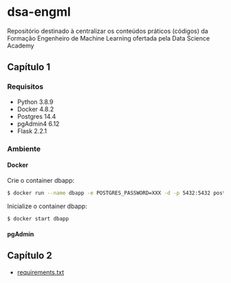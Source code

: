 # dsa-engml
Repositório destinado à centralizar os conteúdos práticos (códigos) da Formação Engenheiro de Machine Learning ofertada pela Data Science Academy

## Capítulo 1
### Requisitos

- Python 3.8.9
- Docker 4.8.2
- Postgres 14.4
- pgAdmin4 6.12
- Flask 2.2.1

### Ambiente
#### Docker

Crie o container dbapp:
```bash
$ docker run --name dbapp -e POSTGRES_PASSWORD=XXX -d -p 5432:5432 postgres
```

Inicialize o container dbapp:
```bash
$ docker start dbapp
```

#### pgAdmin

## Capítulo 2

- [requirements.txt](https://github.com/feliiperiicardo/dsa-engml/blob/main/ML_py_cpp/requirements.txt)
